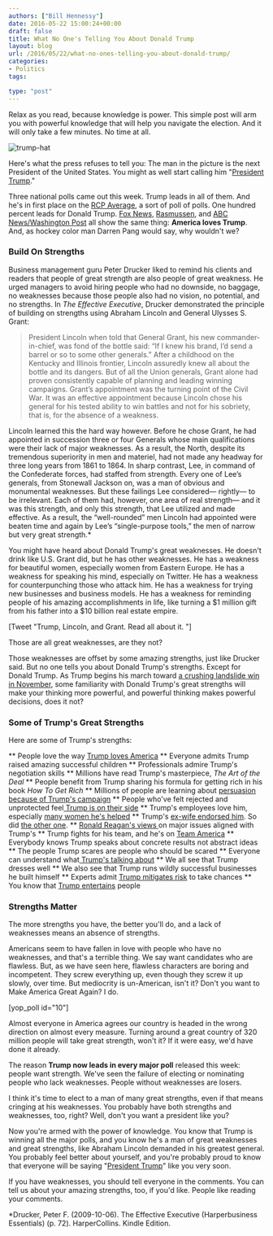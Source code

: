 ```yaml
---
authors: ["Bill Hennessy"]
date: 2016-05-22 15:00:24+00:00
draft: false
title: What No One's Telling You About Donald Trump
layout: blog
url: /2016/05/22/what-no-ones-telling-you-about-donald-trump/
categories:
- Politics
tags:

type: "post"
---
```


Relax as you read, because knowledge is power. This simple post will arm you with powerful knowledge that will help you navigate the election. And it will only take a few minutes. No time at all.

![trump-hat](https://hennessysview.com/wp-content/uploads/2015/08/trump-hat.jpeg)


Here's what the press refuses to tell you: The man in the picture is the next President of the United States. You might as well start calling him "[President Trump](https://hennessysview.com/2016/05/16/president-trump/)."

Three national polls came out this week. Trump leads in all of them. And he's in first place on the [RCP Average](https://www.realclearpolitics.com/epolls/2016/president/us/general_election_trump_vs_clinton-5491.html), a sort of poll of polls. One hundred percent leads for Donald Trump. [Fox News](https://www.politico.com/story/2016/05/donald-trump-hillary-clinton-fox-news-223344), [Rasmussen](https://thehill.com/blogs/ballot-box/presidential-races/280493-trump-leads-clinton-by-5-points-in-rasmussen-poll), and [ABC News/Washington Post](https://theconservativetreehouse.com/2016/05/22/boom-trump-leads-clinton-in-abc-washington-post-poll-even-with-d8-poll-sample/) all show the same thing: **America loves Trump**. And, as hockey color man Darren Pang would say, why wouldn't we?



### Build On Strengths



Business management guru Peter Drucker liked to remind his clients and readers that people of great strength are also people of great weakness. He urged managers to avoid hiring people who had no downside, no baggage, no weaknesses because those people also had no vision, no potential, and no strengths. In _The Effective Executive_, Drucker demonstrated the principle of building on strengths using Abraham Lincoln and General Ulysses S. Grant:



> President Lincoln when told that General Grant, his new commander-in-chief, was fond of the bottle said: “If I knew his brand, I’d send a barrel or so to some other generals.” After a childhood on the Kentucky and Illinois frontier, Lincoln assuredly knew all about the bottle and its dangers. But of all the Union generals, Grant alone had proven consistently capable of planning and leading winning campaigns. Grant’s appointment was the turning point of the Civil War. It was an effective appointment because Lincoln chose his general for his tested ability to win battles and not for his sobriety, that is, for the absence of a weakness.

Lincoln learned this the hard way however. Before he chose Grant, he had appointed in succession three or four Generals whose main qualifications were their lack of major weaknesses. As a result, the North, despite its tremendous superiority in men and materiel, had not made any headway for three long years from 1861 to 1864. In sharp contrast, Lee, in command of the Confederate forces, had staffed from strength. Every one of Lee’s generals, from Stonewall Jackson on, was a man of obvious and monumental weaknesses. But these failings Lee considered— rightly— to be irrelevant. Each of them had, however, one area of real strength— and it was this strength, and only this strength, that Lee utilized and made effective. As a result, the “well-rounded” men Lincoln had appointed were beaten time and again by Lee’s “single-purpose tools,” the men of narrow but very great strength.*



You might have heard about Donald Trump's great weaknesses. He doesn't drink like U.S. Grant did, but he has other weaknesses. He has a weakness for beautiful women, especially women from Eastern Europe. He has a weakness for speaking his mind, especially on Twitter. He has a weakness for counterpunching those who attack him. He has a weakness for trying new businesses and business models. He has a weakness for reminding people of his amazing accomplishments in life, like turning a $1 million gift from his father into a $10 billion real estate empire.

[Tweet "Trump, Lincoln, and Grant. Read all about it. "]

Those are all great weaknesses, are they not?

Those weaknesses are offset by some amazing strengths, just like Drucker said. But no one tells you about Donald Trump's strengths. Except for Donald Trump. As Trump begins his march toward [a crushing landslide win in November](https://hennessysview.com/2016/05/13/how-to-predict-trumps-landslide-win/), some familiarity with Donald Trump's great strengths will make your thinking more powerful, and powerful thinking makes powerful decisions, does it not?



### Some of Trump's Great Strengths



Here are some of Trump's strengths:




** People love the way [Trump loves America](https://www.peggynoonan.com/simple-patriotism-trumps-ideology/)
** Everyone admits Trump raised amazing successful children
** Professionals admire Trump's negotiation skills
** Millions have read Trump's masterpiece, _The Art of the Deal_
** People benefit from Trump sharing his formula for getting rich in his book _How To Get Rich_
** Millions of people are learning about [persuasion because of Trump's campaign](https://blog.dilbert.com/post/139541975641/the-trump-master-persuader-index-and-reading-list)
** People who've felt rejected and unprotected feel[ Trump is on their side](https://www.peggynoonan.com/trump-and-the-rise-of-the-unprotected/)
** Trump's employees love him, especially [many women he's helped](https://www.newsmax.com/Headline/donald-trump-former-female-employees/2015/11/24/id/703482/)
** Trump's [ex-wife endorsed him](https://thehill.com/video/in-the-news/254534-trump-has-big-chance-to-win-says-ex-wife-ivana). So did [the other one](https://www.nydailynews.com/news/politics/donald-trump-marla-maples-defends-view-article-1.2561308).
** [Ronald Reagan's views ](https://hennessysview.com/2016/05/08/who-is-conservative/)on major issues aligned with Trump's
** Trump fights for his team, and he's on [Team America](https://www.breitbart.com/2016-presidential-race/2016/05/21/trumps-mission-make-america-great-2/)
** Everybody knows Trump speaks about concrete results not abstract ideas
** The people Trump scares are people who should be scared
** Everyone can understand what[ Trump's talking about](https://blogs.thegospelcoalition.org/justintaylor/2016/01/28/how-donald-trump-uses-language/)
** We all see that Trump dresses well
** We also see that Trump runs wildly successful businesses he built himself
** Experts admit [Trump mitigates risk](https://blog.dilbert.com/post/134791529391/risk-management-trump-persuasion-series) to take chances
** You know that [Trump entertains](https://www.trump.com/entertainment/) people




### Strengths Matter



The more strengths you have, the better you'll do, and a lack of weaknesses means an absence of strengths.

Americans seem to have fallen in love with people who have no weaknesses, and that's a terrible thing. We say want candidates who are flawless. But, as we have seen here, flawless characters are boring and incompetent. They screw everything up, even though they screw it up slowly, over time. But mediocrity is un-American, isn't it? Don't you want to Make America Great Again? I do.

[yop_poll id="10"]

Almost everyone in America agrees our country is headed in the wrong direction on almost every measure. Turning around a great country of 320 million people will take great strength, won't it? If it were easy, we'd have done it already.

The reason **Trump now leads in every major poll** released this week: people want strength. We've seen the failure of electing or nominating people who lack weaknesses. People without weaknesses are losers.

I think it's time to elect to a man of many great strengths, even if that means cringing at his weaknesses. You probably have both strengths and weaknesses, too, right? Well, don't you want a president like you?

Now you're armed with the power of knowledge. You know that Trump is winning all the major polls, and you know he's a man of great weaknesses and great strengths, like Abraham Lincoln demanded in his greatest general. You probably feel better about yourself, and you're probably proud to know that everyone will be saying "[President Trump](https://hennessysview.com/2016/05/16/president-trump/)" like you very soon.

If you have weaknesses, you should tell everyone in the comments. You can tell us about your amazing strengths, too, if you'd like. People like reading your comments.



*Drucker, Peter F. (2009-10-06). The Effective Executive (Harperbusiness Essentials) (p. 72). HarperCollins. Kindle Edition.


